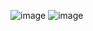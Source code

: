 ![image](https://github.com/user-attachments/assets/f5af141b-864b-49be-afd1-acba6008430c)
![image](https://github.com/user-attachments/assets/934255e3-d8bc-4d7e-b5dd-b4c46dd0f66c)
